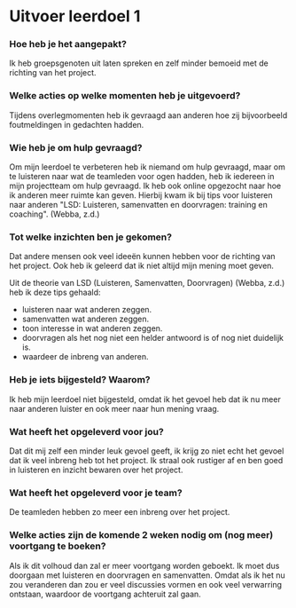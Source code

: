 # Uitvoer leerdoel 1

### Hoe heb je het aangepakt?
Ik heb groepsgenoten uit laten spreken en zelf minder bemoeid met de richting van het project.


### Welke acties op welke momenten heb je uitgevoerd? 
Tijdens overlegmomenten heb ik gevraagd aan anderen hoe zij bijvoorbeeld foutmeldingen in gedachten hadden.


### Wie heb je om hulp gevraagd?
Om mijn leerdoel te verbeteren heb ik niemand om hulp gevraagd, maar om te luisteren naar wat de teamleden voor ogen hadden, heb ik iedereen in mijn projectteam om hulp gevraagd.
Ik heb ook online opgezocht naar hoe ik anderen meer ruimte kan geven.
Hierbij kwam ik bij tips voor luisteren naar anderen "LSD: Luisteren, samenvatten en doorvragen: training en coaching". (Webba, z.d.)



### Tot welke inzichten ben je gekomen?
Dat andere mensen ook veel ideeën kunnen hebben voor de richting van het project.
Ook heb ik geleerd dat ik niet altijd mijn mening moet geven.

Uit de theorie van LSD (Luisteren, Samenvatten, Doorvragen) (Webba, z.d.) heb ik deze tips gehaald:
- luisteren naar wat anderen zeggen.
- samenvatten wat anderen zeggen.
- toon interesse in wat anderen zeggen.
- doorvragen als het nog niet een helder antwoord is of nog niet duidelijk is.
- waardeer de inbreng van anderen.


### Heb je iets bijgesteld? Waarom?
Ik heb mijn leerdoel niet bijgesteld, omdat ik het gevoel heb dat ik nu meer naar anderen luister en ook meer naar hun mening vraag.


### Wat heeft het opgeleverd voor jou?
Dat dit mij zelf een minder leuk gevoel geeft, ik krijg zo niet echt het gevoel dat ik veel inbreng heb tot het project.
Ik straal ook rustiger af en ben goed in luisteren en inzicht bewaren over het project.


### Wat heeft het opgeleverd voor je team?
De teamleden hebben zo meer een inbreng over het project.


### Welke acties zijn de komende 2 weken nodig om (nog meer) voortgang te boeken?
Als ik dit volhoud dan zal er meer voortgang worden geboekt.
Ik moet dus doorgaan met luisteren en doorvragen en samenvatten.
Omdat als ik het nu zou veranderen dan zou er veel discussies vormen en ook veel verwarring ontstaan, waardoor de voortgang achteruit zal gaan.
